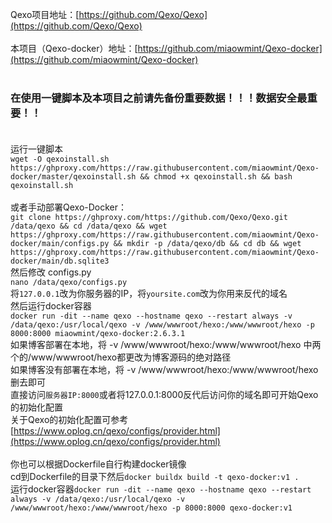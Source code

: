 Qexo项目地址：[https://github.com/Qexo/Qexo](https://github.com/Qexo/Qexo) <br/><br/>
本项目（Qexo-docker）地址：[https://github.com/miaowmint/Qexo-docker](https://github.com/miaowmint/Qexo-docker) <br/><br/>
### 在使用一键脚本及本项目之前请先备份重要数据！！！数据安全最重要！！<br/><br/>
运行一键脚本 <br/>
`wget -O qexoinstall.sh https://ghproxy.com/https://raw.githubusercontent.com/miaowmint/Qexo-docker/master/qexoinstall.sh && chmod +x qexoinstall.sh && bash qexoinstall.sh`<br/><br/>
或者手动部署Qexo-Docker：<br/>
`git clone https://ghproxy.com/https://github.com/Qexo/Qexo.git /data/qexo && cd /data/qexo && wget https://ghproxy.com/https://raw.githubusercontent.com/miaowmint/Qexo-docker/main/configs.py && mkdir -p /data/qexo/db && cd db && wget https://ghproxy.com/https://raw.githubusercontent.com/miaowmint/Qexo-docker/main/db.sqlite3`<br/>
然后修改 configs.py<br/>
`nano /data/qexo/configs.py`<br/>
将`127.0.0.1`改为你服务器的IP，将`yoursite.com`改为你用来反代的域名<br/>
然后运行docker容器<br/>
`docker run -dit --name qexo --hostname qexo --restart always -v /data/qexo:/usr/local/qexo -v /www/wwwroot/hexo:/www/wwwroot/hexo -p 8000:8000 miaowmint/qexo-docker:2.6.3.1`<br/>
如果博客部署在本地，将 -v /www/wwwroot/hexo:/www/wwwroot/hexo 中两个的/www/wwwroot/hexo都更改为博客源码的绝对路径<br/>
如果博客没有部署在本地，将 -v /www/wwwroot/hexo:/www/wwwroot/hexo 删去即可<br/>
直接访问`服务器IP:8000`或者将127.0.0.1:8000反代后访问你的域名即可开始Qexo的初始化配置<br/>
关于Qexo的初始化配置可参考[https://www.oplog.cn/qexo/configs/provider.html](https://www.oplog.cn/qexo/configs/provider.html)<br/><br/>
你也可以根据Dockerfile自行构建docker镜像<br/>
cd到Dockerfile的目录下然后`docker buildx build -t qexo-docker:v1 .`<br/>
运行docker容器`docker run -dit --name qexo --hostname qexo --restart always -v /data/qexo:/usr/local/qexo -v /www/wwwroot/hexo:/www/wwwroot/hexo -p 8000:8000 qexo-docker:v1`<br/>
